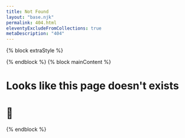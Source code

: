 ```yaml
---
title: Not Found
layout: "base.njk"
permalink: 404.html
eleventyExcludeFromCollections: true
metaDescription: "404"
---
```

{% block extraStyle %}
<link rel="stylesheet" href="/css/404.css">
{% endblock %}
{% block mainContent %}
<div class="vertical-horizonal-center">
  <h1> Looks like this page doesn't exists</h1>
  <h1>🤷</h1>
</div>
{% endblock %}